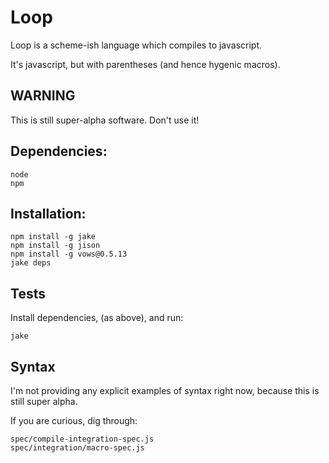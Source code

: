 # Loop

Loop is a scheme-ish language which compiles to javascript.

It's javascript, but with parentheses (and hence hygenic macros).

## WARNING

This is still super-alpha software.  Don't use it!

## Dependencies:

    node
    npm

## Installation:

    npm install -g jake
    npm install -g jison
    npm install -g vows@0.5.13
    jake deps

## Tests

Install dependencies, (as above), and run:

    jake

## Syntax

I'm not providing any explicit examples of syntax right now, because this is still super alpha.

If you are curious, dig through:

    spec/compile-integration-spec.js
    spec/integration/macro-spec.js
